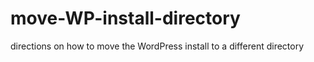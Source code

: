 # move-WP-install-directory
directions on how to move the WordPress install to a different directory
